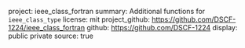 project: ieee_class_fortran
summary: Additional functions for `ieee_class_type`
license: mit
project_github: https://github.com/DSCF-1224/ieee_class_fortran
github: https://github.com/DSCF-1224
display: public
         private
source: true
